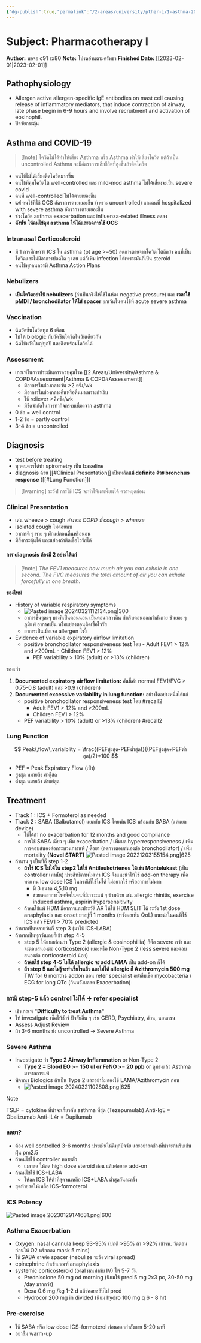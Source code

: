 ```yaml
---
{"dg-publish":true,"permalink":"/2-areas/university/pther-i/1-asthma-2022-pc/","created":"2023-02-12T22:00:45.285+07:00","updated":"2025-10-06T19:41:09.385+07:00"}
---
```


# Subject: Pharmacotherapy I 

**Author:** พอจอ c91 rx80
**Note:** โปรดอ่านตามศรัทธา 
**Finished Date:** [[2023-02-01\|2023-02-01]]

## Pathophysiology
- Allergen active allergen-specific IgE antibodies on mast cell causing release of inflammatory mediators, that induce contraction of airway, late phase begin in 6-9 hours and involve recruitment and activation of eosinophil.
- ปัจจัยกระตุ้น

## Asthma and COVID-19
> [!note] โควิดไม่ได้ทำให้เสี่ยง Asthma หรือ Asthma ทำให้เสี่ยงโควิด แต่ถ้าเป็น uncontrolled Asthma จะมีอัตราการเสียชีวิตที่สูงขึ้นถ้าติดโควิด
- คนไข้ไม่ได้เสี่ยงติดโควิดมากขึ้น
- คนไข้ที่คุมโควิดได้ well-controlled และ mild-mod asthma ไม่ได้เสี่ยงจะเป็น severe covid
- คนที่ well-controlled ไม่ได้ตายเยอะขึ้น
- **แต่** คนไข้ที่ใช้ OCS อัตราการตายเยอะขึ้น (เพราะ uncontrolled) และคนที่ hospitalized with severe asthma อัตราการตายเยอะขึ้น
- ช่วงโควิด asthma exacerbation และ influenza-related illness ลดลง
- **ดังนั้น ให้คนไข้คุม asthma ให้ได้และลดการใช้ OCS**

### Intranasal Corticosteroid
- มี 1 การศึกษาว่า ICS ใน asthma (pt age >=50) ลดการตายจากโควิด ได้ดีกว่า คนที่เป็นโควิดและไม่มีอาการปอดใด ๆ เลย แต่ก็เพิ่ม infection ได้เพราะมันก็เป็น steroid
- คนไข้ทุกคนควรมี Asthma Action Plans

### Nebulizers
- **เป็นโควิดอย่าใช้ nebulizers** (จำเป็นจริงให้ใช้ในห้อง negative pressure) และ **เวลาใช้ pMDI / bronchodilator ให้ใส่ spacer** ยกเว้นในคนไข้ที่ acute severe asthma

### Vaccination
- ฉีดวัคซีนโควิดทุก 6 เดือน
- ไม่ให้ biologic กับวัคซีนโควิดในวันเดียวกัน
- ฉีดไข้หวัดใหญ่ทุกปี และฉีดพร้อมโควิดได้

### Assessment
- เกณฑ์ในการประเมินการควบคุมโรค [[2 Areas/University/Asthma & COPD#Assessment\|Asthma & COPD#Assessment]]
	- มีอาการในช่วงกลางวัน >2 ครั้ง/wk
	- มีอาการในช่วงกลางคืนหรือตื่นมาเพราะกำเริบ
	- ใช้ reliever >2ครั้ง/wk
	- มีขีดจำกัดในการทำกิจกรรมเนื่องจาก asthma
- 0 ข้อ = well control
- 1-2 ข้อ = partly control
- 3-4 ข้อ = uncontrolled

## Diagnosis
- test before treating
- ทุกคนควรได้ทำ spirometry เป็น baseline
- diagnosis ด้วย [[#Clinical Presentation]] เป็นหลัก**แต่ definite ด้วย bronchus response** ([[#Lung Function]])
 > [!warning] ระวัง! การใช้ ICS จะทำให้ผลเพี้ยนได้ ควรหยุดก่อน

### Clinical Presentation
- เด่น wheeze > cough *ต่างจาก COPD ที่ cough > wheeze*
- isolated cough ไม่ค่อยพบ
- อาการดี ๆ หาย ๆ มักแย่ตอนตื่นหรือนอน
- มีสิ่งกระตุ้นได้ และแย่ลงถ้าติดเชื้อไวรัสได้

#### การ diagnosis ต้องมี 2 อย่างได้แก่
>[!note] *The FEV1 measures how much air you can exhale in one second. The FVC measures the total amount of air you can exhale forcefully in one breath.*

**ของใหม่**
- History of variable respiratory symptoms
	- ![Pasted image 20240321112134.png|300](/img/user/3%20Resources/Attachment/Pasted%20image%2020240321112134.png)
	- อาการขึ้นๆลงๆ บางทีเป็นตอนนอน เป็นตอนกลางคืน กำเริบตอนออกกำลังกาย ขำเยอะ ๆ ภูมิแพ้ อากาศเย็น หรือแย่ลงตอนติดเชื้อไวรัส
	- อาการเป็นเมื่อเจอ allergen ไรงี้
- Evidence of variable expiratory airflow limitation
	- positive bronchodilator responsiveness test โดย 
			- Adult FEV1 > 12% and >200mL
			- Children FEV1 > 12%
		- PEF variability > 10% (adult) or >13% (children) 

ของเก่า
1. **Documented expiratory airflow limitation:** อันนี้ค่า normal FEV1/FVC > 0.75-0.8 (adult) และ >0.9 (children)
2. **Documented excessive variability in lung function:** อย่างใดอย่างหนึ่งได้แก่
	- positive bronchodilator responsiveness test โดย  #recall2 
		- Adult FEV1 > 12% and >200mL
		- Children FEV1 > 12%
	- PEF variability > 10% (adult) or >13% (children) #recall2 

### Lung Function
$$ Peak\,flow\,variaiblity = \frac{(PEFสูงสุด-PEFต่ำสุด)}{(PEFสูงสุด+PEFต่ำสุด)/2}*100  $$
- PEF = Peak Expiratory Flow (เป่า)
- สูงสุด หมายถึง ค่าดีุสด
- ต่ำสุด หมายถึง ค่าแย่สุด
## Treatment
- Track 1 : ICS + Formoterol as needed
- Track 2 : SABA (Salbutamol) แยกกับ ICS โดยพ่น ICS พร้อมกับ SABA (แค่แยก device)
	- ใช้ได้ถ้า no exacerbation for 12 months and good compliance
	- การใช้ SABA เดี่ยว ๆ เพิ่ม exacerbation / เพิ่มผล hyperresponsiveness / เพิ่มการตอบสนองต่อกระบวนการแพ้ / ดื้อยา (ลดการตอบสนองต่อ bronchodilator) / เพิ่ม mortality **(Novel START)**
![Pasted image 20221203155154.png|625](/img/user/3%20Resources/Attachment/Pasted%20image%2020221203155154.png)
- ถ้านาน ๆ เป็นทีก็ step 1-2
	- **ถ้าใช้ ICS ไม่ได้ใน step2 ให้ใช้ Antileukotrienes ได้เช่น Montelukast** (เป็น controller เท่านั้น) ประสิทธิภาพไม่เท่า ICS จึงแนะนำให้ใช้ add-on therapy เพื่อทดแทน low dose ICS ในกรณีที่ใช้ไม่ได้ ไม่อยากใช้ หรืออาการไม่มาก
		- มี 3 ขนาด 4,5,10 mg
		- ช่วยลดอาการโรคหืดในคนที่มีภาวะแพ้ ๆ ร่วมด้วย เช่น allergic rhinitis, exercise induced asthma, aspirin hypersensitivity
	- ถ้าคนไข้แพ้ HDM มีอาการและประวัติ AR ให้ใช้ HDM SLIT ได้ ระวัง 1st dose anaphylaxis และ onset ยาอยู่ที่ 1 months (หวังผลเพิ่ม QoL) แนะนำในคนที่ใช้ ICS แล้ว FEV1 > 70% predicted
- ถ้าหากเป็นหลายวันก็ step 3 (มาใช้ ICS-LABA)
- ถ้าหากเป็นทุกวันเลยก็เข้า step 4-5
	- step 5 ให้แยกก่อนว่า Type 2 (allergic & eosinophillia) ก็คือ severe กว่า และจะตอบสนองต่อ corticosteroid เยอะหรือ Non-Type 2 (less severe และตอบสนองต่อ corticosteroid น้อย)
	- **ถ้าคนไข้ step 4-5 ไม่ได้ allergic จะ add LAMA** เป็น add-on ก็ได้
	- **ถ้า step 5 และไม่รู้จะทำเชี้ยไรแล้ว และไม่ได้ allergic ก็ Azithromycin 500 mg** TIW for 6 months addon ตอน refer specialist อย่าลืมเช็ค mycobacteria / ECG for long QTc (กินหวังผลลด Exacerbation)
### กรณี step-5 แล้ว control ไม่ได้ -> refer specialist
- เข้าเกณฑ์ **"Difficulty to treat Asthma"**
- ให้ investigate เช็คให้ชัวร์ ปัจจัยอื่น ๆ เช่น GERD, Psychiatry, อ้วน, นอนกรน 
- Assess Adjust Review
- ถ้า 3-6 months ยัง uncontrolled -> Severe Asthma 

### Severe Asthma
- Investigate ว่า **Type 2 Airway Inflammation** or Non-Type 2
	- **Type 2 = Blood EO >= 150 ul or FeNO >= 20 ppb** or ดูทรงแล้ว Asthma มาจากการแพ้
- พิจาณา Biologics ถ้าเป็น Type 2 และอย่าลืมลองใช้ LAMA/Azithromycin ก่อน
	- ![Pasted image 20240321102808.png|625](/img/user/3%20Resources/Attachment/Pasted%20image%2020240321102808.png)
>[!note] 
>TSLP = cytokine ที่น่าจะเกี่ยวกับ asthma ที่สุด (Tezepumulab) 
> Anti-IgE = Obalizumab 
> Anti-IL4r = Dupilumab
> 


### ลดยา?
- ต้อง well controlled 3-6 months ประเมินให้ดีทุกปัจจัย และอย่าลดช่วงที่น่าจะกำเริบเช่น ฝุ่น pm2.5
- ถ้าคนไข้ใช้ controller หลายตัว
	- เวลาลด ให้ลด high dose steroid ก่อน แล้วค่อยลด add-on
- ถ้าคนไข้ใช้ ICS+LABA
	- ให้ลด ICS ให้ต่ำที่สุดจนเหลือ ICS+LABA ต่ำสุดวันละครั้ง 
- สุดท้ายลดให้เหลือ ICS-formoterol

### ICS Potency
![Pasted image 20230129174631.png|600](/img/user/3%20Resources/Attachment/Pasted%20image%2020230129174631.png)

### Asthma Exacerbation
- Oxygen: nasal cannula keep 93-95% (ปกติ >95% ถ้า >92% เข้ารพ. วัดตอนก่อนให้ O2 หรือถอด mask 5 mins)
- ใช้ SABA อาจต่อ spacer (nebulize ระวัง viral spread)
- epinephrine ถ้าเข้าเกณฑ์ anaphylaxis
- systemic corticosteroid (oral ผลเท่ากับ IV) ให้ 5-7 วัน
	- Prednisolone 50 mg od morning (นิยมใช้ pred 5 mg 2x3 pc, 30-50 mg /day มากกว่า)
	- Dexa 0.6 mg /kg 1-2 d แล้ว่คอยสลับไป pred
	- Hydrocor 200 mg in divided (นิยม hydro 100 mg q 6 - 8 hr)

### Pre-exercise
- ใช้ SABA หรือ low dose ICS-formoterol ก่อนออกกำลังกาย 5-20 นาที
- อย่าลืม warm-up